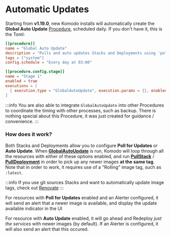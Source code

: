 # Automatic Updates

Starting from **v1.19.0**, new Komodo installs will automatically create the
**Global Auto Update** [Procedure](../resources/procedures#procedures), scheduled daily.
If you don't have it, this is the Toml:

```toml
[[procedure]]
name = "Global Auto Update"
description = "Pulls and auto updates Stacks and Deployments using 'poll_for_updates' or 'auto_update'."
tags = ["system"]
config.schedule = "Every day at 03:00"

[[procedure.config.stage]]
name = "Stage 1"
enabled = true
executions = [
  { execution.type = "GlobalAutoUpdate", execution.params = {}, enabled = true }
]
```

:::info
You are also able to integrate `GlobalAutoUpdate` into other Procedures
to coordinate the timing with other processes, such as backup. There is
nothing special about this Procedure, it was just created for
guidance / convenience.
:::

### How does it work?

Both Stacks and Deployments allow you to configure **Poll for Updates** or **Auto Update**.
When [**GlobalAutoUpdate**](https://docs.rs/komodo_client/latest/komodo_client/api/execute/struct.GlobalAutoUpdate.html)
is run, Komodo will loop through all the resources with either of these options enabled,
and run [**PullStack**](https://docs.rs/komodo_client/latest/komodo_client/api/execute/struct.PullStack.html) / [**PullDeployment**](https://docs.rs/komodo_client/latest/komodo_client/api/execute/struct.PullDeployment.html)
in order to pick up any newer images **at the same tag**.
Note that in order to work, it requires use of a "Rolling" image tag, such as `:latest`.

:::info
If you use git sources Stacks and want to automatically update image tags, check out
[Renovate](https://github.com/renovatebot/renovate?tab=readme-ov-file#what-is-the-mend-renovate-cli)
:::

For resources with **Poll for Updates** enabled and an Alerter configured, it will
send an alert that a newer image is available, and display the update available indicator in the UI

For resource with **Auto Update** enabled, it will go ahead and Redeploy *just the services* with
newer images (by default). If an Alerter is configured, it will also send an alert that this occured.
